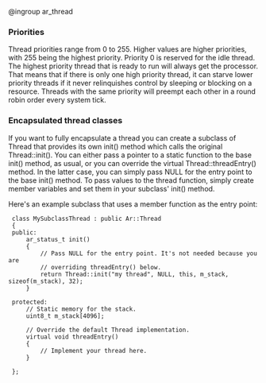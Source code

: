 @ingroup ar_thread

### Priorities

Thread priorities range from 0 to 255. Higher values are higher priorities, with 255 being the
highest priority. Priority 0 is reserved for the idle thread. The highest priority
thread that is ready to run will always get the processor. That means that if there is only one
high priority thread, it can starve lower priority threads if it never relinquishes control by
sleeping or blocking on a resource. Threads with the same priority will preempt each other in a
round robin order every system tick.

### Encapsulated thread classes

If you want to fully encapsulate a thread you can create a subclass of Thread that provides its
own init() method which calls the original Thread::init(). You can either pass a pointer to a
static function to the base init() method, as usual, or you can override the virtual
Thread::threadEntry() method. In the latter case, you can simply pass NULL for the entry point to
the base init() method. To pass values to the thread function, simply create member variables and
set them in your subclass' init() method.

Here's an example subclass that uses a member function as the entry point:
~~~~~{.cpp}
 class MySubclassThread : public Ar::Thread
 {
 public:
     ar_status_t init()
     {
         // Pass NULL for the entry point. It's not needed because you are
         // overriding threadEntry() below.
         return Thread::init("my thread", NULL, this, m_stack, sizeof(m_stack), 32);
     }

 protected:
     // Static memory for the stack.
     uint8_t m_stack[4096];

     // Override the default Thread implementation.
     virtual void threadEntry()
     {
         // Implement your thread here.
     }

 };
~~~~~



